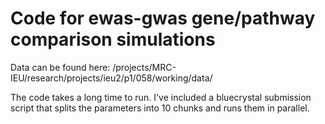 # Code for ewas-gwas gene/pathway comparison simulations

Data can be found here: /projects/MRC-IEU/research/projects/ieu2/p1/058/working/data/

The code takes a long time to run. I've included a bluecrystal submission script that splits the parameters into 10 chunks and runs them in parallel.